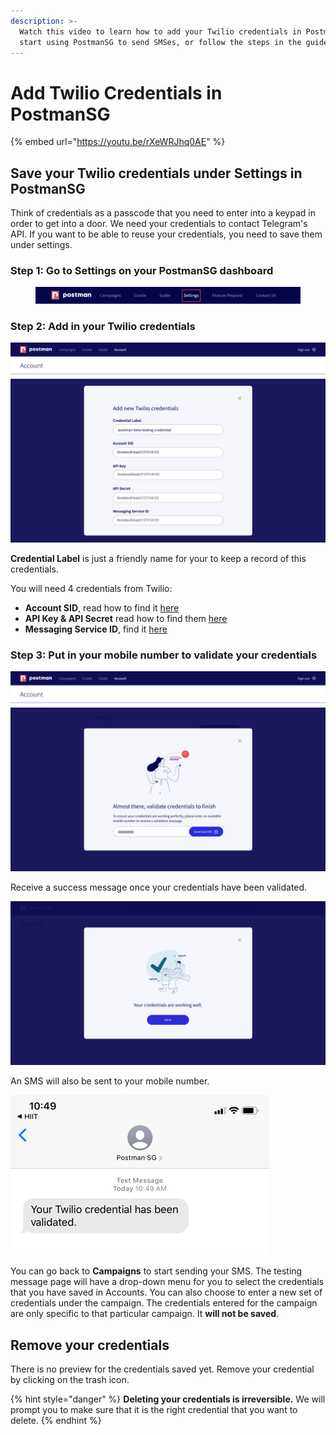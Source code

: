 ```yaml
---
description: >-
  Watch this video to learn how to add your Twilio credentials in PostmanSG and
  start using PostmanSG to send SMSes, or follow the steps in the guide below.
---
```


# Add Twilio Credentials in PostmanSG

{% embed url="https://youtu.be/rXeWRJhq0AE" %}

## Save your Twilio credentials under Settings in PostmanSG

Think of credentials as a passcode that you need to enter into a keypad in order to get into a door. We need your credentials to contact Telegram's API. If you want to be able to reuse your credentials, you need to save them under settings.

### Step 1: Go to Settings on your PostmanSG dashboard

<figure><img src="../../../.gitbook/assets/Screenshot 2022-11-15 at 3.17.36 PM.png" alt=""><figcaption></figcaption></figure>

### Step 2: Add in your Twilio credentials

![](../../../.gitbook/assets/accounts-enter-cred.jpg)

**Credential Label** is just a friendly name for your to keep a record of this credentials.

You will need 4 credentials from Twilio:

* **Account SID**, read how to find it [here](https://guide.postman.gov.sg/quick-start/sms/set-up-twilio-account#how-to-find-account-sid)
* **API Key & API Secret** read how to find them [here](https://guide.postman.gov.sg/quick-start/sms/set-up-twilio-account#how-to-find-account-sid)
* **Messaging Service ID**, find it [here](https://guide.postman.gov.sg/quick-start/sms/set-up-twilio-account#step-6-get-your-messaging-service-id)

### Step 3: Put in your mobile number to validate your credentials

![](../../../.gitbook/assets/accounts-test-cred.jpg)

Receive a success message once your credentials have been validated.

![](../../../.gitbook/assets/accounts-cred-valid.jpg)

An SMS will also be sent to your mobile number.

![](../../../.gitbook/assets/phone-cred-valid.jpg)

You can go back to **Campaigns** to start sending your SMS. The testing message page will have a drop-down menu for you to select the credentials that you have saved in Accounts. You can also choose to enter a new set of credentials under the campaign. The credentials entered for the campaign are only specific to that particular campaign. It **will not be saved**.

## Remove your credentials

There is no preview for the credentials saved yet. Remove your credential by clicking on the trash icon.

{% hint style="danger" %}
**Deleting your credentials is irreversible.** We will prompt you to make sure that it is the right credential that you want to delete.
{% endhint %}
